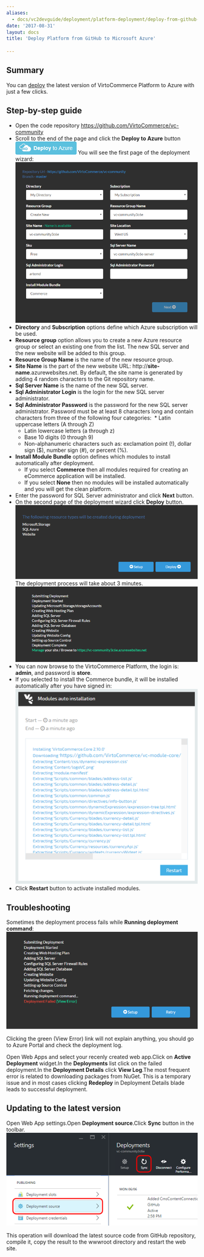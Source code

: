 ```yaml
---
aliases:
  - docs/vc2devguide/deployment/platform-deployment/deploy-from-github-to-microsoft-cloud-azure
date: '2017-08-31'
layout: docs
title: 'Deploy Platform from GitHub to Microsoft Azure'

---
```

## Summary

You can <a class="crosslink" href="https://virtocommerce.com/" target="_blank">deploy</a> the latest version of VirtoCommerce Platform to Azure with just a few clicks.

## Step-by-step guide

* Open the code repository <a href="https://github.com/VirtoCommerce/vc-community" rel="nofollow">https://github.com/VirtoCommerce/vc-community</a>
* Scroll to the end of the page and click the **Deploy to Azure** button
  ![Deploy to Azure button](../../../../assets/images/docs/image2015-4-6_16-43-13.png "Deploy to Azure button")
  You will see the first page of the deployment wizard:
  ![Start page of Deploy Wizard](../../../../assets/images/docs/image2016-6-6_14-43-29.png "Start page of Deploy Wizard")
* **Directory** and **Subscription** options define which Azure subscription will be used.
* **Resource group** option allows you to create a new Azure resource group or select an existing one from the list. The new SQL server and the new website will be added to this group.
* **Resource Group Name** is the name of the new resource group.
* **Site Name** is the part of the new website URL: http://**site-name**.azurewebsites.net. By default, the site name is generated by adding 4 random characters to the Git repository name.
* **Sql Server Name** is the name of the new SQL server.
* **Sql Administrator Login** is the login for the new SQL server administrator.
* **Sql Administrator Password** is the password for the new SQL server administrator. Password must be at least 8 characters long and contain characters from three of the following four categories:     * Latin uppercase letters (A through Z)
  * Latin lowercase letters (a through z)
  * Base 10 digits (0 through 9)
  * Non-alphanumeric characters such as: exclamation point (!), dollar sign ($), number sign (#), or percent (%).
* **Install Module Bundle** option defines which modules to install automatically after deployment.
  * If you select **Commerce** then all modules required for creating an eCommerce application will be installed.
  * If you select **None** then no modules will be installed automatically and you will get the clean platform.
* Enter the password for SQL Server administrator and click **Next** button.
* On the second page of the deployment wizard click **Deploy** button.
  ![Final step of Deploy Wizard](../../../../assets/images/docs/image2016-6-6_14-51-36.png "Final step of Deploy Wizard")
  The deployment process will take about 3 minutes.
  ![Deployment process](../../../../assets/images/docs/image2016-6-6_15-0-35.png "Deployment process")
* You can now browse to the VirtoCommerce Platform, the login is: **admin**, and password is **store**.
* If you selected to install the Commerce bundle, it will be installed automatically after you have signed in:
  ![Extracting Virto Commerce 2 bundles](../../../../assets/images/docs/image2016-6-6_15-8-42.png "Installing Virto Commerce 2 bundles")
* Click **Restart** button to activate installed modules.

## Troubleshooting

Sometimes the deployment process fails while **Running deployment command**:
![Deployment error](../../../../assets/images/docs/image2015-8-3_12-24-53.png "Deployment error")

Clicking the green (View Error) link will not explain anything, you should go to Azure Portal and check the deployment log.

Open Web Apps and select your recenly created web app.Click on **Active Deployment** widget.In the **Deployments** list click on the failed deployment.In the **Deployment Details** click **View Log**.The most frequent error is related to downloading packages from NuGet. This is a temporary issue and in most cases clicking **Redeploy** in Deployment Details blade leads to successful deployment.

## Updating to the latest version

Open Web App settings.Open **Deployment source**.Click **Sync** button in the toolbar.
![Updating Virto Commerce 2](../../../../assets/images/docs/image2016-6-6_15-18-58.png "Updating Virto Commerce 2")

This operation will download the latest source code from GitHub repository, compile it, copy the result to the wwwroot directory and restart the web site.
